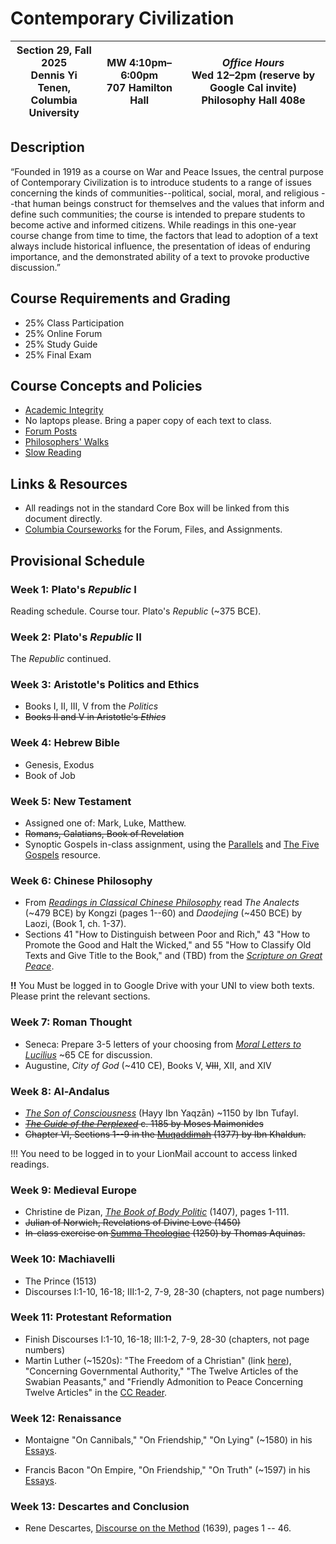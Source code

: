# Contemporary Civilization


| Section 29, Fall 2025<br>Dennis Yi Tenen,<br>Columbia University | MW 4:10pm–6:00pm<br>707 Hamilton Hall | *Office Hours*<br>Wed 12–2pm (reserve by Google Cal invite)<br>Philosophy Hall 408e |
| --- | --- | --- |
  

## Description

“Founded in 1919 as a course on War and Peace Issues, the central purpose of
Contemporary Civilization is to introduce students to a range of issues
concerning the kinds of communities--political, social, moral, and religious
--that human beings construct for themselves and the values that inform and
define such communities; the course is intended to prepare students to become
active and informed citizens. While readings in this one-year course change
from time to time, the factors that lead to adoption of a text always include
historical influence, the presentation of ideas of enduring importance, and
the demonstrated ability of a text to provoke productive discussion.”

## Course Requirements and Grading

* 25% Class Participation
* 25% Online Forum
* 25% Study Guide
* 25% Final Exam

## Course Concepts and Policies

* [Academic
  Integrity](https://github.com/denten-courses/teaching-concepts/blob/master/academic-integrity.md)
* No laptops please. Bring a paper copy of each text to class.
* [Forum Posts](https://github.com/denten-courses/teaching-concepts/blob/master/forum-posts.md)
* [Philosophers'
  Walks](https://github.com/denten-courses/teaching-concepts/blob/master/philosophers-walk.md)
* [Slow
  Reading](https://github.com/denten-courses/teaching-concepts/blob/master/slow-reading.md)

## Links & Resources

* All readings not in the standard Core Box will be linked from this document
directly.
* [Columbia Courseworks](https://courseworks2.columbia.edu/courses/202421) for the Forum, Files, and Assignments.


## Provisional Schedule

### Week 1: Plato's *Republic* I

Reading schedule. Course tour. Plato's *Republic* (~375 BCE).

### Week 2: Plato's *Republic* II

The *Republic* continued.

### Week 3: Aristotle's Politics and Ethics

- Books I, II, III, V from the *Politics*
- ~~Books II and V in Aristotle's *Ethics*~~

### Week 4: Hebrew Bible

- Genesis, Exodus
- Book of Job

### Week 5: New Testament

- Assigned one of: Mark, Luke, Matthew.
- ~~Romans, Galatians, Book of Revelation~~
-  Synoptic Gospels in-class assignment, using the [Parallels][PLLL] and [The Five Gospels][TFGP] resource.

[TFGP]: https://sites.utoronto.ca/religion/synopsis/
[PLLL]: https://www.gospelparallels.com/

### Week 6: Chinese Philosophy

- From [*Readings in Classical Chinese
Philosophy*](https://drive.google.com/file/d/16YFSgWvMf5ilNrdg65CcZj65V1r6mr_T/view?usp=sharing
) read *The Analects* (~479 BCE) by Kongzi (pages 1--60) and *Daodejing* (~450 BCE) by Laozi,
(Book 1, ch. 1-37).
- Sections 41 "How to Distinguish between Poor and Rich," 43 "How to Promote the Good
and Halt the Wicked," and 55 "How to Classify Old Texts and Give Title to the Book," and  (TBD) from the [*Scripture on Great Peace*](https://drive.google.com/file/d/1c2PQ89wCnWC1VQFljBLtIxe7pRuekryV/view?usp=sharing).

**!!** You Must be logged in to Google Drive with your UNI to view both texts. Please print the relevant sections. 

[BCR]: https://drive.google.com/file/d/1RGwDaSd95gGEMC_wE4i6QUKbKwjOcnGs/view?usp=sharing

### Week 7: Roman Thought

- Seneca: Prepare 3-5 letters of your choosing from [*Moral Letters to Lucilius*][MLL] ~65 CE for discussion.
- Augustine, *City of God* (~410 CE), Books V, ~~VIII~~, XII, and XIV

[MLL]: https://en.wikisource.org/wiki/Moral_letters_to_Lucilius

### Week 8: Al-Andalus

- [*The Son of Consciousness*][73] (Hayy Ibn Yaqzān) ~1150 by Ibn Tufayl.
- ~~[*The Guide of the Perplexed*][72] c. 1185 by Moses Maimonides~~
- ~~Chapter VI, Sections 1--9 in the [Muqaddimah][71] (1377) by Ibn Khaldun.~~

!!! You need to be logged in to your LionMail account to access linked readings.

[71]: https://www.muslimphilosophy.com/ik/Muqaddimah/Chapter6/Toc_Ch_6.htm
[72]: https://www.college.columbia.edu/core/system/files/text/Maimonides.pdf
[73]: https://drive.google.com/file/d/11oMcvcPTsaos64aSfMFuVz6xBkdPfYBG/view?usp=sharing

### Week 9: Medieval Europe

- Christine de Pizan, [*The Book of Body Politic*][83] (1407), pages 1-111.
- ~~Julian of Norwich, Revelations of Divine Love (1450)~~
- ~~In-class exercise on [Summa Theologiae][81] (1250) by Thomas Aquinas.~~


[81]: https://www.newadvent.org/summa/
[82]: https://www.college.columbia.edu/core/system/files/text/Revelations%20of%20Divine%20Love.pdf
[83]: https://drive.google.com/file/d/1IcDZpfeV-pU5QZZdoLP9yHNf6H7sRD-q/view?usp=sharing

### Week 10: Machiavelli

- The Prince (1513)
- Discourses I:1-10, 16-18; III:1-2, 7-9, 28-30 (chapters, not page numbers)

### Week 11: Protestant Reformation

- Finish Discourses I:1-10, 16-18; III:1-2, 7-9, 28-30 (chapters, not page numbers)
- Martin Luther (~1520s): "The Freedom of a Christian" (link
  [here](https://drive.google.com/drive/u/2/folders/1h0SPClwWiPkzu1OXOP4UwnlroW6_TAP9)),
"Concerning Governmental Authority," "The Twelve Articles of the Swabian Peasants," and
"Friendly Admonition to Peace Concerning Twelve Articles" in the [CC
Reader](https://www.college.columbia.edu/core/conciv/ccreader).

### Week 12: Renaissance

- Montaigne "On Cannibals," "On Friendship," "On Lying" (~1580) in his [Essays][1201].
- Francis Bacon "On Empire, "On Friendship," "On Truth" (~1597) in his [Essays][1202].

  [1201]: https://www.google.com/books/edition/Montaigne/qmJ1dUl_WEYC?hl=en&gbpv=0
  [1202]: https://www.google.com/books/edition/Essays_by_Francis_Bacon/caWvqM5dmN0C?hl=en&gbpv=0

### Week 13: Descartes and Conclusion

- Rene Descartes, [Discourse on the Method][1301] (1639), pages 1 -- 46.

[1301]: https://drive.google.com/file/d/10o43EQ10TTtYeLkTdeCfngFg7R5rfZs0/view?usp=sharing
